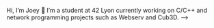 Hi, I’m Joey 👋
I’m a student at 42 Lyon currently working on C/C++ and network programming projects such as Webserv and Cub3D.
-->
